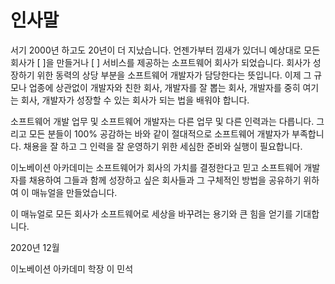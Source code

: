# 인사말

서기 2000년 하고도 20년이 더 지났습니다. 언젠가부터 낌새가 있더니 예상대로 모든 회사가 \[  \]을 만들거나 \[  \] 서비스를 제공하는 소프트웨어 회사가 되었습니다. 회사가 성장하기 위한 동력의 상당 부분을 소프트웨어 개발자가 담당한다는 뜻입니다. 이제 그 규모나 업종에 상관없이 개발자와 친한 회사, 개발자를 잘 뽑는 회사, 개발자를 중히 여기는 회사, 개발자가 성장할 수 있는 회사가 되는 법을 배워야 합니다.

소프트웨어 개발 업무 및 소프트웨어 개발자는 다른 업무 및 다른 인력과는 다릅니다. 그리고 모든 분들이 100% 공감하는 바와 같이 절대적으로 소프트웨어 개발자가 부족합니다. 채용을 잘 하고 그 인력을 잘 운영하기 위한 세심한 준비와 실행이 필요합니다.

이노베이션 아카데미는 소프트웨어가 회사의 가치를 결정한다고 믿고 소프트웨어 개발자를 채용하여 그들과 함께 성장하고 싶은 회사들과 그 구체적인 방법을 공유하기 위하여 이 매뉴얼을 만들었습니다.

이 매뉴얼로 모든 회사가 소프트웨어로 세상을 바꾸려는 용기와 큰 힘을 얻기를 기대합니다.

2020년 12월

이노베이션 아카데미 학장 이 민석

